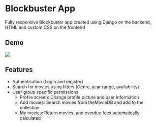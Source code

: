 # Blockbuster App

Fully responsive Blockbuster app created using Django on the backend, HTML and custom CSS on the frontend

## Demo
![](Blockbuster-app.gif)

## Features

+ Authentication (Login and register)
+ Search for movies using filters (Genre, year range, availability)
+ User group specific permissions
  + Profile screen: Change profile picture and user information 
  + Add movies: Search movies from theMovieDB and add to the collection
  + My movies: Return movies, and overdue fees automatically calculated
